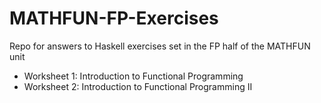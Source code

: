 # MATHFUN-FP-Exercises
Repo for answers to Haskell exercises set in the FP half of the MATHFUN unit

- Worksheet 1: Introduction to Functional Programming
- Worksheet 2: Introduction to Functional Programming II
